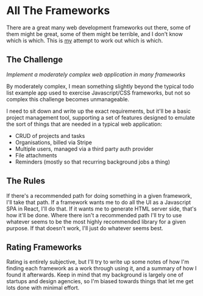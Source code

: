 # All The Frameworks

There are a great many web development frameworks out there, some of them might be great,
some of them might be terrible, and I don't know which is which. This is [my](https://twitter.com/JellybobUK)
attempt to work out which is which.

## The Challenge

*Implement a moderately complex web application in many frameworks*

By moderately complex, I mean something slightly beyond the typical todo list example
app used to exercise Javascript/CSS frameworks, but not so complex this challenge becomes
unmanageable.

I need to sit down and write up the exact requirements, but it'll be a basic project
management tool, supporting a set of features designed to emulate the sort of things
that are needed in a typical web application:

* CRUD of projects and tasks
* Organisations, billed via Stripe
* Multiple users, managed via a third party auth provider
* File attachments
* Reminders (mostly so that recurring background jobs a thing)

## The Rules

If there's a recommended path for doing something in a given framework, I'll take that
path. If a framework wants me to do all the UI as a Javascript SPA in React, I'll do that.
If it wants me to generate HTML server side, that's how it'll be done. Where there isn't
a recommended path I'll try to use whatever seems to be the most highly recommended library
for a given purpose. If that doesn't work, I'll just do whatever seems best.

## Rating Frameworks

Rating is entirely subjective, but I'll try to write up some notes of how I'm finding each
framework as a work through using it, and a summary of how I found it afterwards. Keep in
mind that my background is largely one of startups and design agencies, so I'm biased towards
things that let me get lots done with minimal effort.
